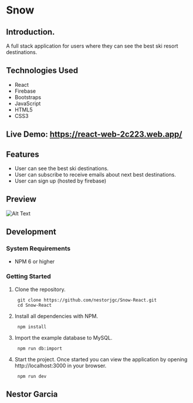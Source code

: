 # Snow

## Introduction.


A full stack application for users where they can see the best ski resort destinations.

## Technologies Used
- React
- Firebase
- Bootstraps
- JavaScript
- HTML5
- CSS3

## Live Demo:  https://react-web-2c223.web.app/

## Features
  - User can see the best ski destinations.
  - User can subscribe to receive emails about next best destinations.
  - User can sign up (hosted by firebase)

## Preview
![Alt Text](https://github.com/nestorjgc/Snow-React/blob/gh-pages/imgs/Gif12.gif)

## Development
### System Requirements
- NPM 6 or higher
### Getting Started
1. Clone the repository.  <br/>

        git clone https://github.com/nestorjgc/Snow-React.git
        cd Snow-React
        
2. Install all dependencies with NPM. <br/>

        npm install
        
3. Import the example database to MySQL. <br/>

        npm run db:import
        
4. Start the project. Once started you can view the application by opening http://localhost:3000 in your browser. <br/>

        npm run dev

## 

## Nestor Garcia
